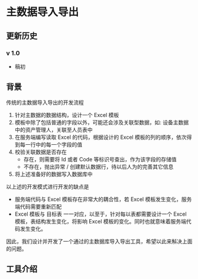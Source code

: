 # 主数据导入导出

## 更新历史

### v 1.0
* 稿初

## 背景

传统的主数据导入导出的开发流程
1. 针对主数据的数据结构，设计一个 Excel 模板
2. 模板中除了包括普通的字段以外，可能还会涉及关联型数据，如: 设备主数据中的资产管理人，关联至人员表中
3. 在服务端编写读取 Excel 的代码，根据设计的 Excel 模板的列的顺序，依次得到每一行中的每一个字段的值
4. 校验关联数据是否存在
   * 存在，则需要将 Id 或者 Code 等标识号查出，作为该字段的存储值
   * 不存在，抛出异常 / 创建默认数据行，待以后人为的完善其它信息
5. 将上述准备好的数据写入数据库中

以上述的开发模式进行开发的缺点是
* 服务端代码与 Excel 模板存在非常大的耦合性，若 Excel 模板发生变化，服务端代码需要重新匹配
* Excel 模板与 目标表 一一对应，以至于，针对每以表都需要设计一个 Excel 模板，表结构发生变化，将影响 Excel 模板的变化。同时也就意味着服务端代码发生变化。

因此，我们设计并开发了一个通过的主数据库导入导出工具，希望以此来斛决上面的问题。

## 工具介绍


